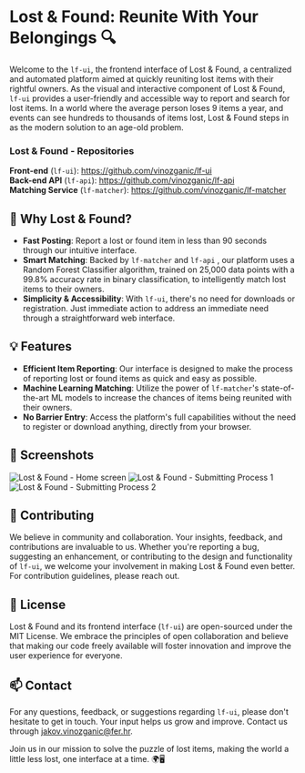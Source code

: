 # Lost & Found: Reunite With Your Belongings 🔍

Welcome to the `lf-ui`, the frontend interface of Lost & Found, a centralized and automated platform aimed at quickly reuniting lost items with their rightful owners. As the visual and interactive component of Lost & Found, `lf-ui` provides a user-friendly and accessible way to report and search for lost items. In a world where the average person loses 9 items a year, and events can see hundreds to thousands of items lost, Lost & Found steps in as the modern solution to an age-old problem.

### Lost & Found - Repositories
**Front-end** (`lf-ui`): https://github.com/vinozganic/lf-ui  
**Back-end API** (`lf-api`): https://github.com/vinozganic/lf-api  
**Matching Service** (`lf-matcher`): https://github.com/vinozganic/lf-matcher  

## 🌟 Why Lost & Found?

- **Fast Posting**: Report a lost or found item in less than 90 seconds through our intuitive interface.
- **Smart Matching**: Backed by `lf-matcher` and `lf-api` , our platform uses a Random Forest Classifier algorithm, trained on 25,000 data points with a 99.8% accuracy rate in binary classification, to intelligently match lost items to their owners.
- **Simplicity & Accessibility**: With `lf-ui`, there's no need for downloads or registration. Just immediate action to address an immediate need through a straightforward web interface.

## 💡 Features

- **Efficient Item Reporting**: Our interface is designed to make the process of reporting lost or found items as quick and easy as possible.
- **Machine Learning Matching**: Utilize the power of `lf-matcher`'s state-of-the-art ML models to increase the chances of items being reunited with their owners.
- **No Barrier Entry**: Access the platform's full capabilities without the need to register or download anything, directly from your browser.

## 📸 Screenshots
![Lost & Found - Home screen](https://github.com/vinozganic/lf-ui/assets/95239040/e1a1ce61-6aa1-4122-b0ac-5107d1aa4e51)
![Lost & Found - Submitting Process 1](https://github.com/vinozganic/lf-ui/assets/95239040/6499d677-aa44-4c6e-a56e-92c0bc1dc1c1)
![Lost & Found - Submitting Process 2](https://github.com/vinozganic/lf-ui/assets/95239040/381abdef-ea29-487f-8684-bc275c869911)

## 🤝 Contributing

We believe in community and collaboration. Your insights, feedback, and contributions are invaluable to us. Whether you're reporting a bug, suggesting an enhancement, or contributing to the design and functionality of `lf-ui`, we welcome your involvement in making Lost & Found even better. For contribution guidelines, please reach out.

## 📝 License

Lost & Found and its frontend interface (`lf-ui`) are open-sourced under the MIT License. We embrace the principles of open collaboration and believe that making our code freely available will foster innovation and improve the user experience for everyone.

## 📫 Contact

For any questions, feedback, or suggestions regarding `lf-ui`, please don't hesitate to get in touch. Your input helps us grow and improve. Contact us through [jakov.vinozganic@fer.hr](mailto:jakov.vinozganic@fer.hr).

Join us in our mission to solve the puzzle of lost items, making the world a little less lost, one interface at a time. 🌍🖥️
